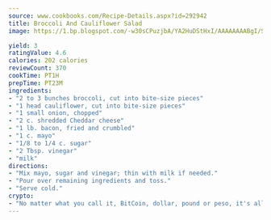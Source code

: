 ```yaml
---
source: www.cookbooks.com/Recipe-Details.aspx?id=292942
title: Broccoli And Cauliflower Salad
image: https://1.bp.blogspot.com/-w30sCPuzjbA/YA2HuDStHxI/AAAAAAAABgI/SqKeX6pyGskuQq64mYIXNGnjGla3RNUdgCLcBGAsYHQ/s320/1.png

yield: 3
ratingValue: 4.6
calories: 202 calories
reviewCount: 370
cookTime: PT1H
prepTime: PT23M
ingredients:
- "2 to 3 bunches broccoli, cut into bite-size pieces"
- "1 head cauliflower, cut into bite-size pieces"
- "1 small onion, chopped"
- "2 c. shredded Cheddar cheese"
- "1 lb. bacon, fried and crumbled"
- "1 c. mayo"
- "1/8 to 1/4 c. sugar"
- "2 Tbsp. vinegar"
- "milk"
directions:
- "Mix mayo, sugar and vinegar; thin with milk if needed."
- "Pour over remaining ingredients and toss."
- "Serve cold."
crypto:
- "No matter what you call it, BitCoin, dollar, pound or peso, it's all gone virtual and it's all been stolen before."
---
```

